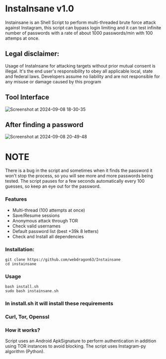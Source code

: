 # InstaInsane v1.0
 
Instainsane is an Shell Script to perform multi-threaded brute force attack against Instagram, this script can bypass login limiting and it can test infinite number of passwords with a rate of about 1000 passwords/min with 100 attemps at once.

## Legal disclaimer:
Usage of InstaInsane for attacking targets without prior mutual consent is illegal. It's the end user's responsibility to obey all applicable local, state and federal laws. Developers assume no liability and are not responsible for any misuse or damage caused by this program 
## Tool Interface
![Screenshot at 2024-09-08 18-30-35](https://github.com/user-attachments/assets/1e9a5a9b-3813-449a-8609-b4457550c258)
## After finding a password
![Screenshot at 2024-09-08 20-49-48](https://github.com/user-attachments/assets/c0f4c255-8053-4a27-bb11-7e413940c22a)
# NOTE
There is a bug in the script and sometimes when it finds the password it won't stop the process, so you will see more and more passwords being tested. The script pauses for a few seconds automatically every 100 guesses, so keep an eye out for the password.
### Features
- Multi-thread (100 attempts at once)
- Save/Resume sessions
- Anonymous attack through TOR
- Check valid usernames
- Default password list (best +39k 8 letters)
- Check and Install all dependencies

### Installation:
```
git clone https://github.com/webdragon63/Instainsane
cd instainsane
```
### Usage 
```
bash install.sh
sudo bash instainsane.sh
```

### In install.sh it will install these requirements
### Curl, Tor, Openssl


### How it works?

Script uses an Android ApkSignature to perform authentication in addition using TOR instances to avoid blocking. 
The script uses Instagram-py algorithm (Python). 

